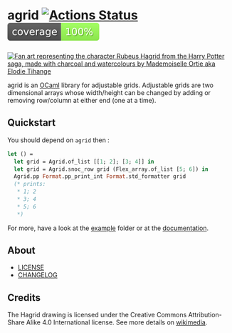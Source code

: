 # agrid [![Actions Status](https://github.com/ocamlpro/agrid/workflows/build/badge.svg)](https://github.com/ocamlpro/agrid/actions) [![coverage percentage](https://raw.githubusercontent.com/ocamlpro/agrid/gh-pages/coverage/badge.svg)](https://ocamlpro.github.io/agrid/coverage/)

<a href="https://www.deviantart.com/mademoiselleortie/art/Hagrid-666241515/"><img src="https://upload.wikimedia.org/wikipedia/commons/c/cd/Rubeus_Hagrid.jpg" alt="Fan art representing the character Rubeus Hagrid from the Harry Potter saga, made with charcoal and watercolours by Mademoiselle Ortie aka Elodie Tihange" width="200"/></a>

agrid is an [OCaml] library for adjustable grids. Adjustable grids are two dimensional arrays whose width/height can be changed by adding or removing row/column at either end (one at a time).

## Quickstart

You should depend on `agrid` then :

```ocaml
let () =
  let grid = Agrid.of_list [[1; 2]; [3; 4]] in
  let grid = Agrid.snoc_row grid (Flex_array.of_list [5; 6]) in
  Agrid.pp Format.pp_print_int Format.std_formatter grid
  (* prints:
   * 1; 2
   * 3; 4
   * 5; 6
   *)
```

For more, have a look at the [example] folder or at the [documentation].

## About

- [LICENSE]
- [CHANGELOG]

## Credits

The Hagrid drawing is licensed under the Creative Commons Attribution-Share Alike 4.0 International license. See more details on [wikimedia](https://commons.wikimedia.org/wiki/File:Rubeus_Hagrid.jpg).

[CHANGELOG]: ./CHANGES.md
[example]: ./example/
[LICENSE]: ./LICENSE.md

[documentation]: https://ocamlpro.github.io/agrid/
[OCaml]: https://ocaml.org
